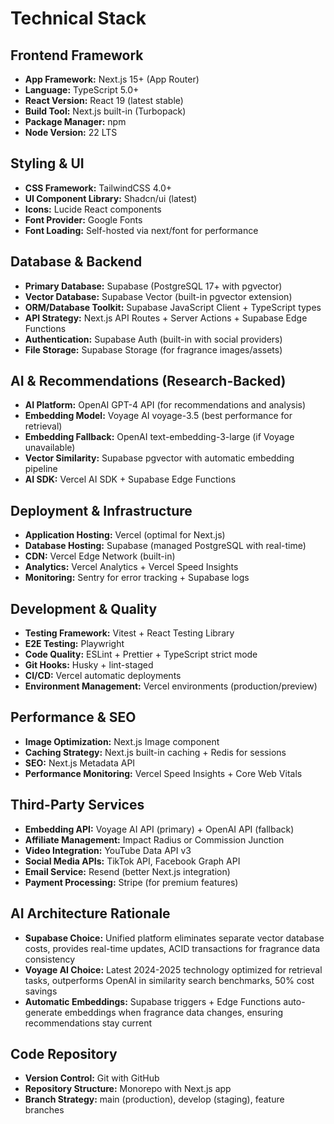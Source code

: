 # Technical Stack

## Frontend Framework
- **App Framework:** Next.js 15+ (App Router)
- **Language:** TypeScript 5.0+
- **React Version:** React 19 (latest stable)
- **Build Tool:** Next.js built-in (Turbopack)
- **Package Manager:** npm
- **Node Version:** 22 LTS

## Styling & UI
- **CSS Framework:** TailwindCSS 4.0+
- **UI Component Library:** Shadcn/ui (latest)
- **Icons:** Lucide React components
- **Font Provider:** Google Fonts
- **Font Loading:** Self-hosted via next/font for performance

## Database & Backend
- **Primary Database:** Supabase (PostgreSQL 17+ with pgvector)
- **Vector Database:** Supabase Vector (built-in pgvector extension)
- **ORM/Database Toolkit:** Supabase JavaScript Client + TypeScript types
- **API Strategy:** Next.js API Routes + Server Actions + Supabase Edge Functions
- **Authentication:** Supabase Auth (built-in with social providers)
- **File Storage:** Supabase Storage (for fragrance images/assets)

## AI & Recommendations (Research-Backed)
- **AI Platform:** OpenAI GPT-4 API (for recommendations and analysis)
- **Embedding Model:** Voyage AI voyage-3.5 (best performance for retrieval)
- **Embedding Fallback:** OpenAI text-embedding-3-large (if Voyage unavailable)
- **Vector Similarity:** Supabase pgvector with automatic embedding pipeline
- **AI SDK:** Vercel AI SDK + Supabase Edge Functions

## Deployment & Infrastructure
- **Application Hosting:** Vercel (optimal for Next.js)
- **Database Hosting:** Supabase (managed PostgreSQL with real-time)
- **CDN:** Vercel Edge Network (built-in)
- **Analytics:** Vercel Analytics + Vercel Speed Insights
- **Monitoring:** Sentry for error tracking + Supabase logs

## Development & Quality
- **Testing Framework:** Vitest + React Testing Library
- **E2E Testing:** Playwright
- **Code Quality:** ESLint + Prettier + TypeScript strict mode
- **Git Hooks:** Husky + lint-staged
- **CI/CD:** Vercel automatic deployments
- **Environment Management:** Vercel environments (production/preview)

## Performance & SEO
- **Image Optimization:** Next.js Image component
- **Caching Strategy:** Next.js built-in caching + Redis for sessions
- **SEO:** Next.js Metadata API
- **Performance Monitoring:** Vercel Speed Insights + Core Web Vitals

## Third-Party Services
- **Embedding API:** Voyage AI API (primary) + OpenAI API (fallback)
- **Affiliate Management:** Impact Radius or Commission Junction
- **Video Integration:** YouTube Data API v3
- **Social Media APIs:** TikTok API, Facebook Graph API  
- **Email Service:** Resend (better Next.js integration)
- **Payment Processing:** Stripe (for premium features)

## AI Architecture Rationale
- **Supabase Choice:** Unified platform eliminates separate vector database costs, provides real-time updates, ACID transactions for fragrance data consistency
- **Voyage AI Choice:** Latest 2024-2025 technology optimized for retrieval tasks, outperforms OpenAI in similarity search benchmarks, 50% cost savings
- **Automatic Embeddings:** Supabase triggers + Edge Functions auto-generate embeddings when fragrance data changes, ensuring recommendations stay current

## Code Repository
- **Version Control:** Git with GitHub
- **Repository Structure:** Monorepo with Next.js app
- **Branch Strategy:** main (production), develop (staging), feature branches